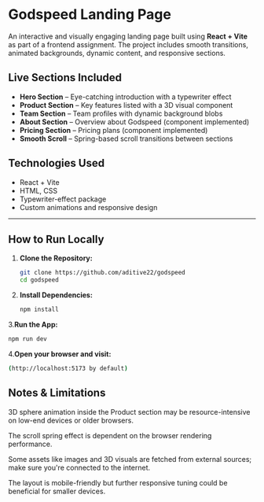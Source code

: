 # Godspeed Landing Page

An interactive and visually engaging landing page built using **React + Vite** as part of a frontend assignment. The project includes smooth transitions, animated backgrounds, dynamic content, and responsive sections.

## Live Sections Included

- **Hero Section** – Eye-catching introduction with a typewriter effect
- **Product Section** – Key features listed with a 3D visual component
- **Team Section** – Team profiles with dynamic background blobs
- **About Section** – Overview about Godspeed (component implemented)
- **Pricing Section** – Pricing plans (component implemented)
- **Smooth Scroll** – Spring-based scroll transitions between sections

## Technologies Used

- React + Vite
- HTML, CSS
- Typewriter-effect package
- Custom animations and responsive design

---

## How to Run Locally

1. **Clone the Repository:**
   ```bash
   git clone https://github.com/aditive22/godspeed
   cd godspeed
   ```
   
2. **Install Dependencies:**
   ```bash
   npm install
   ```
   
3.**Run the App:**
   ```bash
   npm run dev
   ```
   
4.**Open your browser and visit:**
   ```bash
   (http://localhost:5173 by default)
   ```

## Notes & Limitations
3D sphere animation inside the Product section may be resource-intensive on low-end devices or older browsers.

The scroll spring effect is dependent on the browser rendering performance.

Some assets like images and 3D visuals are fetched from external sources; make sure you're connected to the internet.

The layout is mobile-friendly but further responsive tuning could be beneficial for smaller devices.


